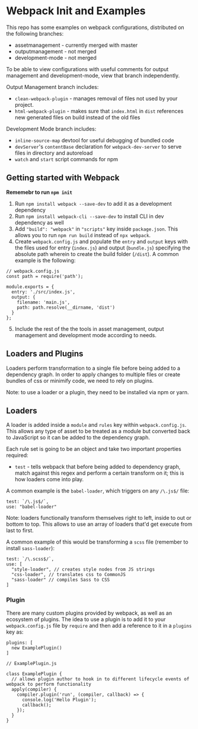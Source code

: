 # Webpack Init and Examples

This repo has some examples on webpack configurations, distributed on the following branches:
* assetmanagement - currently merged with master
* outputmanagement - not merged
* development-mode - not merged

To be able to view configurations with useful comments for output management and development-mode, view that branch independently. 

Output Management branch includes: 
* `clean-webpack-plugin` - manages removal of files not used by your project.
* `html-webpack-plugin` - makes sure that `index.html` in `dist` references new generated files on build instead of the old files

Development Mode branch includes:
* `inline-source-map` devtool for useful debugging of bundled code
* `devServer`'s `contentBase` declaration for `webpack-dev-server` to serve files in directory and autoreload
* `watch` and `start` script commands for npm 

## Getting started with Webpack

**Rememebr to run `npm init`**

1. Run `npm install webpack --save-dev` to add it as a development dependency
2. Run `npm install webpack-cli --save-dev`  to install CLI in dev dependency as well
3. Add `"build": "webpack"` in `"scripts"` key inside `package.json`. This allows you to run `npm run build` instead of `npx webpack`.
4. Create `webpack.config.js` and populate the `entry` and `output` keys with the files used for entry (`index.js`) and output (`bundle.js`) specifying the absolute path wherein to create the build folder (`/dist`). A common example is the following: 
```
// webpack.config.js
const path = require('path');

module.exports = {
  entry: './src/index.js',
  output: {
    filename: 'main.js',
    path: path.resolve(__dirname, 'dist')
  }
};
```
5. Include the rest of the the tools in asset management, output management and development mode according to needs.


## Loaders and Plugins

Loaders perform transformation to a single file before being added to a dependency graph. In order to apply changes to multiple files or create bundles of css or minimify code, we need to rely on plugins. 

Note: to use a loader or a plugin, they need to be installed via npm or yarn.

## Loaders

A loader is added inside a `module` and `rules` key within `webpack.config.js`. This allows any type of asset to be treated as a module but converted back to JavaScript so it can be added to the dependency graph. 

Each rule set is going to be an object and take two important properties required: 

* `test` - tells webpack that before being added to dependency graph, match against this regex and perform a certain transform on it; this is how loaders come into play. 

A common example is the `babel-loader`, which triggers on any `/\.js$/` file:

```
test: `/\.js$/`,
use: "babel-loader"
```

Note: loaders functionally transform themselves right to left, inside to out or bottom to top. This allows to use an array of loaders that'd get execute from last to first.

A common example of this would be transforming a `scss` file (remember to install `sass-loader`):

```
test: `/\.scss$/`,
use: [
  "style-loader", // creates style nodes from JS strings
  "css-loader", // translates css to CommonJS
  "sass-loader" // compiles Sass to CSS
]
```

### Plugin 

There are many custom plugins provided by webpack, as well as an ecosystem of plugins. The idea to use a plugin is to add it to your `webpack.config.js` file by `require` and then add a reference to it in a `plugins` key as:

```
plugins: [
  new ExamplePlugin()
]
```

```
// ExamplePlugin.js

class ExamplePlugin {
  // allows plugin author to hook in to different lifecycle events of webpack to perform functionality
  apply(compiler) { 
    compiler.plugin('run', (compiler, callback) => {
      console.log('Hello Plugin');
      callback();
    });
  }
}
```
